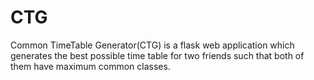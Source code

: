 # CTG
Common TimeTable Generator(CTG) is a flask web application which generates the best possible time table for two friends such that both of them have maximum common classes.
